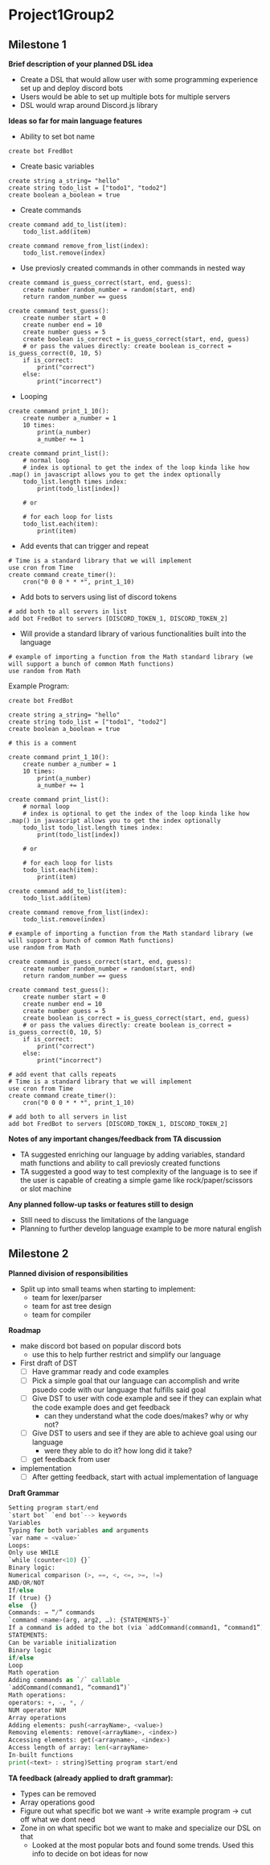 # Project1Group2
## Milestone 1
**Brief description of your planned DSL idea**
- Create a DSL that would allow user with some programming experience set up and deploy discord bots
- Users would be able to set up multiple bots for multiple servers
- DSL would wrap around Discord.js library

**Ideas so far for main language features**
- Ability to set bot name
```
create bot FredBot
```
- Create basic variables
```
create string a_string= "hello"
create string todo_list = ["todo1", "todo2"]
create boolean a_boolean = true
```
- Create commands
```
create command add_to_list(item): 
    todo_list.add(item)

create command remove_from_list(index): 
    todo_list.remove(index)
```
- Use previosly created commands in other commands in nested way
```
create command is_guess_correct(start, end, guess): 
    create number random_number = random(start, end)
    return random_number == guess

create command test_guess(): 
    create number start = 0
    create number end = 10
    create number guess = 5
    create boolean is_correct = is_guess_correct(start, end, guess)
    # or pass the values directly: create boolean is_correct = is_guess_correct(0, 10, 5)
    if is_correct:
        print("correct")
    else:
        print("incorrect")
```
- Looping
```
create command print_1_10(): 
    create number a_number = 1
    10 times:
        print(a_number)
        a_number += 1

create command print_list(): 
    # normal loop
    # index is optional to get the index of the loop kinda like how .map() in javascript allows you to get the index optionally
    todo_list.length times index:
        print(todo_list[index])

    # or 

    # for each loop for lists
    todo_list.each(item):
        print(item)
```
- Add events that can trigger and repeat
```
# Time is a standard library that we will implement
use cron from Time
create command create_timer(): 
    cron("0 0 0 * * *", print_1_10)
```
- Add bots to servers using list of discord tokens
```
# add both to all servers in list
add bot FredBot to servers [DISCORD_TOKEN_1, DISCORD_TOKEN_2]
```
- Will provide a standard library of various functionalities built into the language
```
# example of importing a function from the Math standard library (we will support a bunch of common Math functions)
use random from Math
```
Example Program:
```
create bot FredBot

create string a_string= "hello"
create string todo_list = ["todo1", "todo2"]
create boolean a_boolean = true

# this is a comment

create command print_1_10(): 
    create number a_number = 1
    10 times:
        print(a_number)
        a_number += 1

create command print_list(): 
    # normal loop
    # index is optional to get the index of the loop kinda like how .map() in javascript allows you to get the index optionally
    todo_list todo_list.length times index:
        print(todo_list[index])

    # or 

    # for each loop for lists
    todo_list.each(item):
        print(item)

create command add_to_list(item): 
    todo_list.add(item)

create command remove_from_list(index): 
    todo_list.remove(index)

# example of importing a function from the Math standard library (we will support a bunch of common Math functions)
use random from Math

create command is_guess_correct(start, end, guess): 
    create number random_number = random(start, end)
    return random_number == guess

create command test_guess(): 
    create number start = 0
    create number end = 10
    create number guess = 5
    create boolean is_correct = is_guess_correct(start, end, guess)
    # or pass the values directly: create boolean is_correct = is_guess_correct(0, 10, 5)
    if is_correct:
        print("correct")
    else:
        print("incorrect")

# add event that calls repeats
# Time is a standard library that we will implement
use cron from Time
create command create_timer(): 
    cron("0 0 0 * * *", print_1_10)

# add both to all servers in list
add bot FredBot to servers [DISCORD_TOKEN_1, DISCORD_TOKEN_2]
```


**Notes of any important changes/feedback from TA discussion**
- TA suggested enriching our language by adding variables, standard math functions and ability to call previosly created functions
- TA suggested a good way to test complexity of the language is to see if the user is capable of creating a simple game like rock/paper/scissors or slot machine

**Any planned follow-up tasks or features still to design**
- Still need to discuss the limitations of the language
- Planning to further develop language example to be more natural english

## Milestone 2

**Planned division of responsibilities**

- Split up into small teams when starting to implement:
    - team for lexer/parser
    - team for ast tree design
    - team for compiler

**Roadmap**

- make discord bot based on popular discord bots
    - use this to help further restrict and simplify our language
- First draft of DST
    - [ ]  Have grammar ready and code examples
    - [ ]  Pick a simple goal that our language can accomplish and write psuedo code with our language that fulfills said goal
    - [ ]  Give DST to user with code example and see if they can explain what the code example does and get feedback
        - can they understand what the code does/makes? why or why not?
    - [ ]  Give DST to users and see if they are able to achieve goal using our language
        - were they able to do it? how long did it take?
    - [ ]  get feedback from user

- implementation
    - [ ]  After getting feedback, start with actual implementation of language

**Draft Grammar**

```python
Setting program start/end
`start bot` `end bot`--> keywords
Variables 
Typing for both variables and arguments
`var name = <value>`
Loops:
Only use WHILE
`while (counter<10) {}`
Binary logic:
Numerical comparison (>, ==, <, <=, >=, !=)
AND/OR/NOT
If/else
If (true) {}
else  {}
Commands: → “/” commands
`command <name>(arg, arg2, …): {STATEMENTS+}`
If a command is added to the bot (via `addCommand(command1, “command1”)`) then it cannot be called from within another command
STATEMENTS:
Can be variable initialization
Binary logic
if/else
Loop
Math operation
Adding commands as `/` callable
`addCommand(command1, “command1”)`
Math operations:
operators: +, -, *, /
NUM operator NUM
Array operations
Adding elements: push(<arrayName>, <value>)
Removing elements: remove(<arrayName>, <index>)
Accessing elements: get(<arrayname>, <index>)
Access length of array: len(<arrayName>
In-built functions
print(<text> : string)Setting program start/end
```

**TA feedback  (already applied to draft grammar):**

- Types can be removed
- Array operations good
- Figure out what specific bot we want -> write example program -> cut off what we dont need
- Zone in on what specific bot we want to make and specialize our DSL on that
    - Looked at the most popular bots and found some trends. Used this info to decide on bot ideas for now
